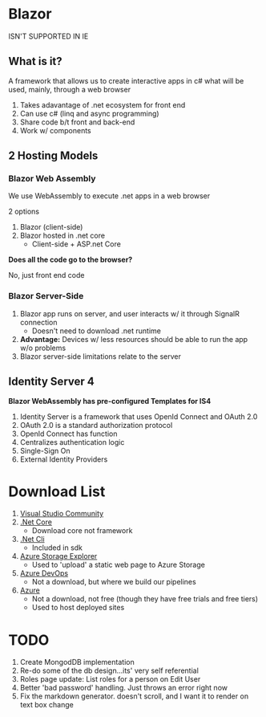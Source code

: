 # Blazor

ISN'T SUPPORTED IN IE

## What is it?

A framework that allows us to create interactive apps in c# what will be used, mainly, through a web browser

1. Takes adavantage of .net ecosystem for front end
1. Can use c# (linq and async programming)
1. Share code b/t front and back-end
1. Work w/ components

## 2 Hosting Models

### Blazor Web Assembly

We use WebAssembly to execute .net apps in a web browser

2 options

1. Blazor (client-side)
1. Blazor hosted in .net core
    - Client-side + ASP.net Core

**Does all the code go to the browser?**

No, just front end code

### Blazor Server-Side

1. Blazor app runs on server, and user interacts w/ it through SignalR connection
    - Doesn't need to download .net runtime
1. **Advantage:** Devices w/ less resources should be able to run the app w/o problems
1. Blazor server-side limitations relate to the server

## Identity Server 4

**Blazor WebAssembly has pre-configured Templates for IS4**

1. Identity Server is a framework that uses OpenId Connect and OAuth 2.0
1. OAuth 2.0 is a standard authorization protocol
1. OpenId Connect has function
1. Centralizes authentication logic
1. Single-Sign On
1. External Identity Providers

# Download List

1. [Visual Studio Community](https://visualstudio.microsoft.com/vs/community/)
1. [.Net Core](https://dotnet.microsoft.com/download)
    - Download core not framework
1. [.Net Cli](https://docs.microsoft.com/en-us/dotnet/core/tools/)
    - Included in sdk
1. [Azure Storage Explorer](https://azure.microsoft.com/en-us/features/storage-explorer/)
    - Used to 'upload' a static web page to Azure Storage
1. [Azure DevOps](https://dev.azure.com/)
    - Not a download, but where we build our pipelines
1. [Azure](https://portal.azure.com/#home)
    - Not a download, not free (though they have free trials and free tiers)
    - Used to host deployed sites

# TODO

1. Create MongodDB implementation
1. Re-do some of the db design...its' very self referential
1. Roles page update: List roles for a person on Edit User
1. Better 'bad password' handling. Just throws an error right now
1. Fix the markdown generator. doesn't scroll, and I want it to render on text box change
